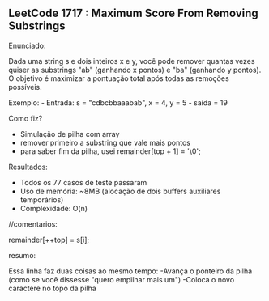 ## LeetCode 1717 : Maximum Score From Removing Substrings

 Enunciado:

 Dada uma string s e dois inteiros x e y, você pode remover quantas vezes quiser as substrings "ab" (ganhando x pontos) e "ba" (ganhando y pontos). O objetivo é maximizar a pontuação total após todas as remoções possíveis.

Exemplo:
        - Entrada: s = "cdbcbbaaabab", x = 4, y = 5
        - saida = 19

Como fiz? 

- Simulação de pilha com array
- remover primeiro a substring que vale mais pontos
- para saber fim da pilha, usei  remainder[top + 1] = '\0';

Resultados:
- Todos os 77 casos de teste passaram
- Uso de memória: ~8MB (alocação de dois buffers auxiliares temporários)
- Complexidade: O(n)






//comentarios:


  remainder[++top] = s[i];

  resumo: 

Essa linha faz duas coisas ao mesmo tempo:
    -Avança o ponteiro da pilha (como se você dissesse "quero empilhar mais um")
    -Coloca o novo caractere no topo da pilha
